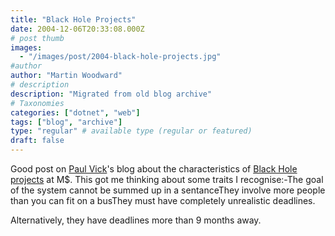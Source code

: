 ```yaml
---
title: "Black Hole Projects"
date: 2004-12-06T20:33:08.000Z
# post thumb
images:
  - "/images/post/2004-black-hole-projects.jpg"
#author
author: "Martin Woodward"
# description
description: "Migrated from old blog archive"
# Taxonomies
categories: ["dotnet", "web"]
tags: ["blog", "archive"]
type: "regular" # available type (regular or featured)
draft: false
---
```


Good post on [Paul Vick](http://www.panopticoncentral.net/)'s blog about the characteristics of [Black Hole projects](http://www.panopticoncentral.net/archive/2004/12/01/2598.aspx) at M$. This got me thinking about some traits I recognise:-The goal of the system cannot be summed up in a sentanceThey involve more people than you can fit on a busThey must have completely unrealistic deadlines.

Alternatively, they have deadlines more than 9 months away.
